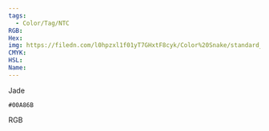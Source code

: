 ```yaml
---
tags:
  - Color/Tag/NTC
RGB:
Hex:
img: https://filedn.com/l0hpzxl1f01yT7GHxtF8cyk/Color%20Snake/standard_csv_to_svg//00A86B.svg
CMYK:
HSL:
Name:
---
```

Jade
```palette
#00A86B
```
RGB

